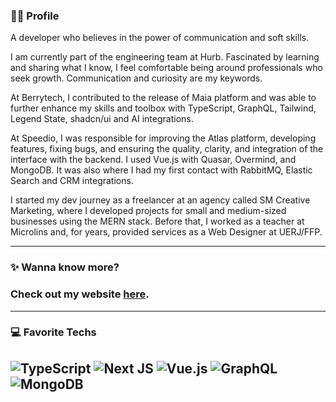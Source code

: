  
### 🤘🏻 Profile
A developer who believes in the power of communication and soft skills. <br/>

I am currently part of the engineering team at Hurb. Fascinated by learning and sharing what I know, I feel comfortable being around professionals who seek growth. Communication and curiosity are my keywords.

At Berrytech, I contributed to the release of Maia platform and was able to further enhance my skills and toolbox with TypeScript, GraphQL, Tailwind, Legend State, shadcn/ui and AI integrations.

At Speedio, I was responsible for improving the Atlas platform, developing features, fixing bugs, and ensuring the quality, clarity, and integration of the interface with the backend. I used Vue.js with Quasar, Overmind, and MongoDB. It was also where I had my first contact with RabbitMQ, Elastic Search and CRM integrations.

I started my dev journey as a freelancer at an agency called SM Creative Marketing, where I developed projects for small and medium-sized businesses using the MERN stack. Before that, I worked as a teacher at Microlins and, for years, provided services as a Web Designer at UERJ/FFP.

--------
### ✨ Wanna know more?
### Check out my website [here](https://zaqueu.tech/).<br/>

---------
### 💻 Favorite Techs
![TypeScript](https://img.shields.io/badge/typescript-%23007ACC.svg?style=for-the-badge&logo=typescript&logoColor=white) ![Next JS](https://img.shields.io/badge/Next-black?style=for-the-badge&logo=next.js&logoColor=white) ![Vue.js](https://img.shields.io/badge/vuejs-%2335495e.svg?style=for-the-badge&logo=vuedotjs&logoColor=%234FC08D) ![GraphQL](https://img.shields.io/badge/-GraphQL-E10098?style=for-the-badge&logo=graphql&logoColor=white) ![MongoDB](https://img.shields.io/badge/MongoDB-%234ea94b.svg?style=for-the-badge&logo=mongodb&logoColor=white) 
----
